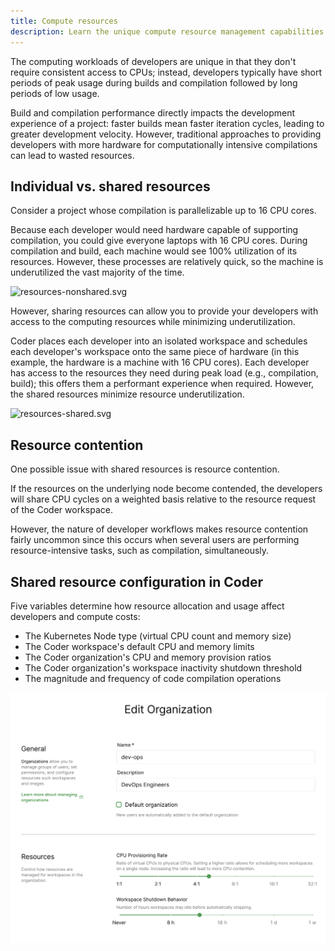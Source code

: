```yaml
---
title: Compute resources
description: Learn the unique compute resource management capabilities in Coder.
---
```


The computing workloads of developers are unique in that they don't require
consistent access to CPUs; instead, developers typically have short periods of
peak usage during builds and compilation followed by long periods of low usage.

Build and compilation performance directly impacts the development experience of
a project: faster builds mean faster iteration cycles, leading to greater
development velocity. However, traditional approaches to providing developers
with more hardware for computationally intensive compilations can lead to wasted
resources.

## Individual vs. shared resources

Consider a project whose compilation is parallelizable up to 16 CPU cores.

Because each developer would need hardware capable of supporting compilation,
you could give everyone laptops with 16 CPU cores. During compilation and build,
each machine would see 100% utilization of its resources. However, these
processes are relatively quick, so the machine is underutilized the vast
majority of the time.

![resources-nonshared.svg](../../assets/resources-old.svg)

However, sharing resources can allow you to provide your developers with access
to the computing resources while minimizing underutilization.

Coder places each developer into an isolated workspace and schedules each
developer's workspace onto the same piece of hardware (in this example, the
hardware is a machine with 16 CPU cores). Each developer has access to the
resources they need during peak load (e.g., compilation, build); this offers
them a performant experience when required. However, the shared resources
minimize resource underutilization.

![resources-shared.svg](../../assets/resources-new.svg)

## Resource contention

One possible issue with shared resources is resource contention.

If the resources on the underlying node become contended, the developers will
share CPU cycles on a weighted basis relative to the resource request of the
Coder workspace.

However, the nature of developer workflows makes resource contention fairly
uncommon since this occurs when several users are performing resource-intensive
tasks, such as compilation, simultaneously.

## Shared resource configuration in Coder

Five variables determine how resource allocation and usage affect developers and
compute costs:

- The Kubernetes Node type (virtual CPU count and memory size)
- The Coder workspace's default CPU and memory limits
- The Coder organization's CPU and memory provision ratios
- The Coder organization's workspace inactivity shutdown threshold
- The magnitude and frequency of code compilation operations

![cpu_provision_ratio.png](../../assets/cpu_provision_ratio.png)

